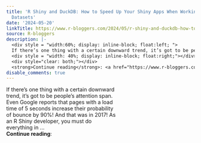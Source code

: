 ```yaml
---
title: 'R Shiny and DuckDB: How to Speed Up Your Shiny Apps When Working With Large
  Datasets'
date: '2024-05-20'
linkTitle: https://www.r-bloggers.com/2024/05/r-shiny-and-duckdb-how-to-speed-up-your-shiny-apps-when-working-with-large-datasets/
source: R-bloggers
description: |-
  <div style = "width:60%; display: inline-block; float:left; ">
  If there’s one thing with a certain downward trend, it’s got to be people’s attention span. Even Google reports that pages with a load time of 5 seconds increase their probability of bounce by 90%! And that was in 2017! As an R Shiny developer, you must do everything in ...</div>
  <div style = "width: 40%; display: inline-block; float:right;"></div>
  <div style="clear: both;"></div>
  <strong>Continue reading</strong>: <a href="https://www.r-bloggers.com/2024/05/r-shiny-and-duckdb-how-to-speed-up-your-shiny-apps-when-working-with-large-da ...
disable_comments: true
---
```

<div style = "width:60%; display: inline-block; float:left; ">
If there’s one thing with a certain downward trend, it’s got to be people’s attention span. Even Google reports that pages with a load time of 5 seconds increase their probability of bounce by 90%! And that was in 2017! As an R Shiny developer, you must do everything in ...</div>
<div style = "width: 40%; display: inline-block; float:right;"></div>
<div style="clear: both;"></div>
<strong>Continue reading</strong>: <a href="https://www.r-bloggers.com/2024/05/r-shiny-and-duckdb-how-to-speed-up-your-shiny-apps-when-working-with-large-da ...